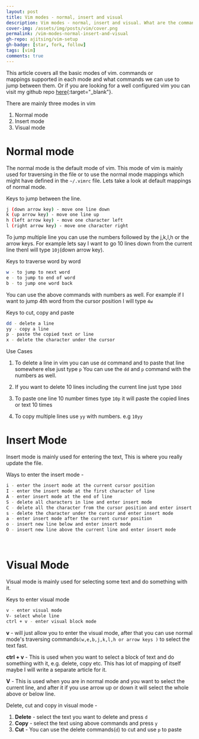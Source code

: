 ```yaml
---
layout: post
title: Vim modes - normal, insert and visual
description: Vim modes - normal, insert and visual. What are the commands or mappings supported in each mode. What commands can be used to jump between the modes.
cover-img: /assets/img/posts/vim/cover.png
permalink: /vim-modes-normal-insert-and-visual
gh-repo: ajitsing/vim-setup
gh-badge: [star, fork, follow]
tags: [vim]
comments: true
---
```


This article covers all the basic modes of vim. commands or mappings supported in each mode and what commands we can use to jump between them. Or if you are looking for a well configured vim you can visit my github repo [here](https://github.com/ajitsing/vim-setup){:target="_blank"}.

There are mainly three modes in vim

1. Normal mode
2. Insert mode
3. Visual mode

# Normal mode

The normal mode is the default mode of vim. This mode of vim is mainly used for traversing in the file or to use the normal mode mappings which might have defined in the `~/.vimrc` file. Lets take a look at default mappings of normal mode.

Keys to jump between the line.

```bash
j (down arrow key) - move one line down
k (up arrow key) - move one line up
h (left arrow key) - move one character left
l (right arrow key) - move one character right
```

To jump multiple line you can use the numbers followed by the j,k,l,h or the arrow keys. For example lets say I want to go 10 lines down from the current line thenI will type `10j`(down arrow key).

Keys to traverse word by word

```bash
w - to jump to next word
e - to jump to end of word
b - to jump one word back
```

You can use the above commands with numbers as well. For example if I want to jump 4th word from the cursor position I will type `4w`

Keys to cut, copy and paste

```bash
dd - delete a line
yy - copy a line
p - paste the copied text or line
x - delete the character under the cursor
```

Use Cases

1. To delete a line in vim you can use `dd` command and to paste that line somewhere else just type `p` You can use the `dd` and `p` command with the numbers as well.

2. If you want to delete 10 lines including the current line just type `10dd`

3. To paste one line 10 number times type `10p` it will paste the copied lines or text 10 times

4. To copy multiple lines use `yy` with numbers. e.g `10yy`


# Insert Mode

Insert mode is mainly used for entering the text, This is where you really update the file.

Ways to enter the insert mode -

```bash
i - enter the insert mode at the current cursor position
I - enter the insert mode at the first character of line
A - enter insert mode at the end of line
S - delete all characters in line and enter insert mode
C - delete all the character from the cursor position and enter insert mode
s - delete the character under the cursor and enter insert mode
a - enter insert mode after the current cursor position
o - insert new line below and enter insert mode
O - insert new line above the current line and enter insert mode
```
<br>

# Visual Mode

Visual mode is mainly used for selecting some text and do something with it.

Keys to enter visual mode

```bash
v - enter visual mode
V- select whole line
ctrl + v - enter visual block mode
```

**v** - will just allow you to enter the visual mode, after that you can use normal mode's traversing commands`(w,e,b,j,k,l,h or arrow keys )` to select the text fast.

**ctrl + v** - This is used when you want to select a block of text and do something with it, e.g. delete, copy etc. This has lot of mapping of itself maybe I will write a separate article for it.

**V** - This is used when you are in normal mode and you want to select the current line, and after it if you use arrow up or down it will select the whole above or below line.

Delete, cut and copy in visual mode -

1. **Delete** - select the text you want to delete and press `d`
2. **Copy** - select the text using above commands and press `y`
3. **Cut** - You can use the delete commands(`d`) to cut and use `p` to paste

